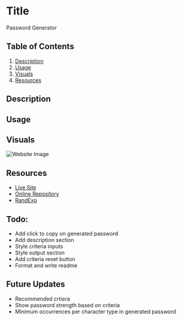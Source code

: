 # Title
Password Generator

## Table of Contents
1. [Description](#description)
2. [Usage](#usage)
3. [Visuals](#visuals)
4. [Resources](#resources)

## Description


## Usage


## Visuals
![Website Image]()

## Resources
- [Live Site](https://jthefox.github.io/password-generator/)
- [Online Repository](https://github.com/JtheFox/password-generator)
- [RandExp](https://github.com/fent/randexp.js)

## Todo: 
- Add click to copy on generated password
- Add description section
- Style criteria inputs
- Style output section
- Add criteria reset button
- Format and write readme

## Future Updates
- Recommended crtiera
- Show password strength based on criteria
- Minimum occurrences per character type in generated password
